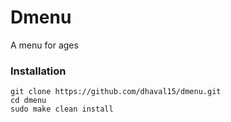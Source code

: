 # Dmenu

A menu for ages

### Installation

```
git clone https://github.com/dhaval15/dmenu.git
cd dmenu
sudo make clean install
```
